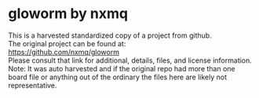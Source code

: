 
# gloworm by nxmq  
This is a harvested standardized copy of a project from github.  
The original project can be found at:  
https://github.com/nxmq/gloworm  
Please consult that link for additional, details, files, and license information.  
Note: It was auto harvested and if the original repo had more than one board file or anything out of the ordinary the files here are likely not representative.  
    